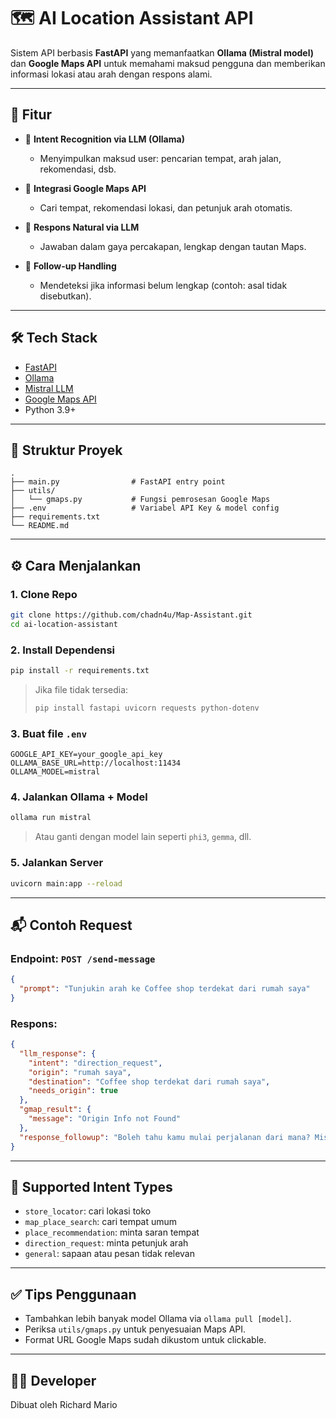 # 🗺️ AI Location Assistant API

Sistem API berbasis **FastAPI** yang memanfaatkan **Ollama (Mistral model)** dan **Google Maps API** untuk memahami maksud pengguna dan memberikan informasi lokasi atau arah dengan respons alami.

---

## 🚀 Fitur

- 🎯 **Intent Recognition via LLM (Ollama)**

  - Menyimpulkan maksud user: pencarian tempat, arah jalan, rekomendasi, dsb.

- 📍 **Integrasi Google Maps API**

  - Cari tempat, rekomendasi lokasi, dan petunjuk arah otomatis.

- 🤖 **Respons Natural via LLM**

  - Jawaban dalam gaya percakapan, lengkap dengan tautan Maps.

- 🔁 **Follow-up Handling**
  - Mendeteksi jika informasi belum lengkap (contoh: asal tidak disebutkan).

---

## 🛠️ Tech Stack

- [FastAPI](https://fastapi.tiangolo.com/)
- [Ollama](https://ollama.com/)
- [Mistral LLM](https://ollama.com/library/mistral)
- [Google Maps API](https://console.cloud.google.com/)
- Python 3.9+

---

## 📁 Struktur Proyek

```
.
├── main.py                # FastAPI entry point
├── utils/
│   └── gmaps.py           # Fungsi pemrosesan Google Maps
├── .env                   # Variabel API Key & model config
├── requirements.txt
└── README.md
```

---

## ⚙️ Cara Menjalankan

### 1. Clone Repo

```bash
git clone https://github.com/chadn4u/Map-Assistant.git
cd ai-location-assistant
```

### 2. Install Dependensi

```bash
pip install -r requirements.txt
```

> Jika file tidak tersedia:
>
> ```bash
> pip install fastapi uvicorn requests python-dotenv
> ```

### 3. Buat file `.env`

```
GOOGLE_API_KEY=your_google_api_key
OLLAMA_BASE_URL=http://localhost:11434
OLLAMA_MODEL=mistral
```

### 4. Jalankan Ollama + Model

```bash
ollama run mistral
```

> Atau ganti dengan model lain seperti `phi3`, `gemma`, dll.

### 5. Jalankan Server

```bash
uvicorn main:app --reload
```

---

## 📬 Contoh Request

### Endpoint: `POST /send-message`

```json
{
  "prompt": "Tunjukin arah ke Coffee shop terdekat dari rumah saya"
}
```

### Respons:

```json
{
  "llm_response": {
    "intent": "direction_request",
    "origin": "rumah saya",
    "destination": "Coffee shop terdekat dari rumah saya",
    "needs_origin": true
  },
  "gmap_result": {
    "message": "Origin Info not Found"
  },
  "response_followup": "Boleh tahu kamu mulai perjalanan dari mana? Misalnya 'Galaxy Bekasi'."
}
```

---

## 🔁 Supported Intent Types

- `store_locator`: cari lokasi toko
- `map_place_search`: cari tempat umum
- `place_recommendation`: minta saran tempat
- `direction_request`: minta petunjuk arah
- `general`: sapaan atau pesan tidak relevan

---

## ✅ Tips Penggunaan

- Tambahkan lebih banyak model Ollama via `ollama pull [model]`.
- Periksa `utils/gmaps.py` untuk penyesuaian Maps API.
- Format URL Google Maps sudah dikustom untuk clickable.

---

## 👨‍💻 Developer

Dibuat oleh Richard Mario
